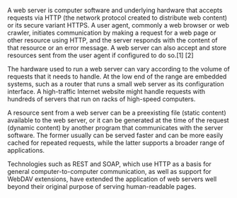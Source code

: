 A web server is computer software and underlying hardware that accepts requests via HTTP (the network protocol created to distribute web content) or its secure variant HTTPS. A user agent, commonly a web browser or web crawler, initiates communication by making a request for a web page or other resource using HTTP, and the server responds with the content of that resource or an error message. A web server can also accept and store resources sent from the user agent if configured to do so.[1] [2]

The hardware used to run a web server can vary according to the volume of requests that it needs to handle. At the low end of the range are embedded systems, such as a router that runs a small web server as its configuration interface. A high-traffic Internet website might handle requests with hundreds of servers that run on racks of high-speed computers.

A resource sent from a web server can be a preexisting file (static content) available to the web server, or it can be generated at the time of the request (dynamic content) by another program that communicates with the server software. The former usually can be served faster and can be more easily cached for repeated requests, while the latter supports a broader range of applications.

Technologies such as REST and SOAP, which use HTTP as a basis for general computer-to-computer communication, as well as support for WebDAV extensions, have extended the application of web servers well beyond their original purpose of serving human-readable pages.